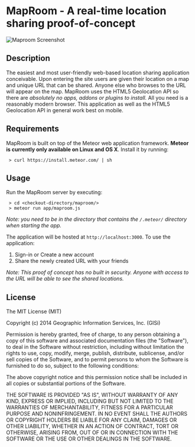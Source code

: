 # MapRoom - A real-time location sharing proof-of-concept 

![Maproom Screenshot](https://raw.githubusercontent.com/gisinc/maproom/master/Maproom.png)

## Description

The easiest and most user-friendly web-based location sharing application conceivable.  Upon entering the site users are given their location on a map and unique URL that can be shared.  Anyone else who browses to the URL will appear on the map.  MapRoom uses the HTML5 Geolocation API so there are *absolutely no apps, addons or plugins to install.*  All you need is a reasonably modern browser.  This application as well as the HTML5 Geolocation API in general work best on mobile.
## Requirements

MapRoom is built on top of the Meteor web application framework. **Meteor is currently only available on Linux and OS X**. Install it by running:

     > curl https://install.meteor.com/ | sh

## Usage

Run the MapRoom server by executing: 

     > cd <checkout-directory/maproom/>
     > meteor run app/maproom.js

*Note: you need to be in the directory that contains the `/.meteor/` directory when starting the app.*

The application will be hosted at `http://localhost:3000`. To use the application:

1. Sign-in or Create a new account
2. Share the newly created URL with your friends

*Note: This proof of concept has no built in security. Anyone with access to the URL will be able to see the shared locations.*

## License

The MIT License (MIT)

Copyright (c) 2014 Geographic Information Services, Inc. (GISi)

Permission is hereby granted, free of charge, to any person obtaining a copy
of this software and associated documentation files (the "Software"), to deal
in the Software without restriction, including without limitation the rights
to use, copy, modify, merge, publish, distribute, sublicense, and/or sell
copies of the Software, and to permit persons to whom the Software is
furnished to do so, subject to the following conditions:

The above copyright notice and this permission notice shall be included in all
copies or substantial portions of the Software.

THE SOFTWARE IS PROVIDED "AS IS", WITHOUT WARRANTY OF ANY KIND, EXPRESS OR
IMPLIED, INCLUDING BUT NOT LIMITED TO THE WARRANTIES OF MERCHANTABILITY,
FITNESS FOR A PARTICULAR PURPOSE AND NONINFRINGEMENT. IN NO EVENT SHALL THE
AUTHORS OR COPYRIGHT HOLDERS BE LIABLE FOR ANY CLAIM, DAMAGES OR OTHER
LIABILITY, WHETHER IN AN ACTION OF CONTRACT, TORT OR OTHERWISE, ARISING FROM,
OUT OF OR IN CONNECTION WITH THE SOFTWARE OR THE USE OR OTHER DEALINGS IN THE
SOFTWARE.